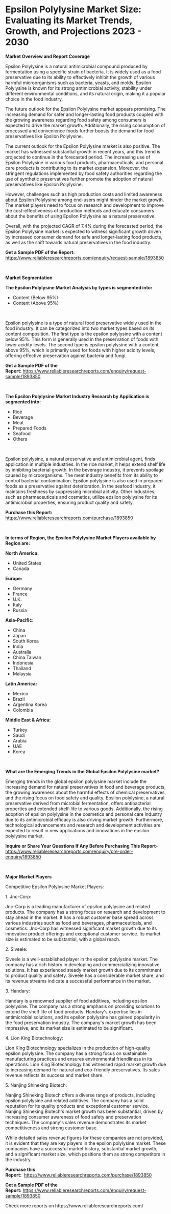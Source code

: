 <p><h1>Epsilon Polylysine Market Size: Evaluating its Market Trends, Growth, and Projections 2023 - 2030</h1></p><p><strong>Market Overview and Report Coverage</strong></p>
<p><p>Epsilon Polylysine is a natural antimicrobial compound produced by fermentation using a specific strain of bacteria. It is widely used as a food preservative due to its ability to effectively inhibit the growth of various harmful microorganisms such as bacteria, yeasts, and molds. Epsilon Polylysine is known for its strong antimicrobial activity, stability under different environmental conditions, and its natural origin, making it a popular choice in the food industry.</p><p>The future outlook for the Epsilon Polylysine market appears promising. The increasing demand for safer and longer-lasting food products coupled with the growing awareness regarding food safety among consumers is expected to drive the market growth. Additionally, the rising consumption of processed and convenience foods further boosts the demand for food preservatives like Epsilon Polylysine.</p><p>The current outlook for the Epsilon Polylysine market is also positive. The market has witnessed substantial growth in recent years, and this trend is projected to continue in the forecasted period. The increasing use of Epsilon Polylysine in various food products, pharmaceuticals, and personal care products is contributing to its market expansion. Moreover, the stringent regulations implemented by food safety authorities regarding the use of synthetic preservatives further promote the adoption of natural preservatives like Epsilon Polylysine.</p><p>However, challenges such as high production costs and limited awareness about Epsilon Polylysine among end-users might hinder the market growth. The market players need to focus on research and development to improve the cost-effectiveness of production methods and educate consumers about the benefits of using Epsilon Polylysine as a natural preservative.</p><p>Overall, with the projected CAGR of 7.4% during the forecasted period, the Epsilon Polylysine market is expected to witness significant growth driven by increased consumer demand for safe and longer-lasting food products, as well as the shift towards natural preservatives in the food industry.</p></p>
<p><strong>Get a Sample PDF of the Report:</strong> <a href="https://www.reliableresearchreports.com/enquiry/request-sample/1893850">https://www.reliableresearchreports.com/enquiry/request-sample/1893850</a></p>
<p>&nbsp;</p>
<p><strong>Market Segmentation</strong></p>
<p><strong>The Epsilon Polylysine Market Analysis by types is segmented into:</strong></p>
<p><ul><li>Content (Below 95%)</li><li>Content (Above 95%)</li></ul></p>
<p>&nbsp;</p>
<p><p>Epsilon polylysine is a type of natural food preservative widely used in the food industry. It can be categorized into two market types based on its content composition. The first type is the epsilon polylysine with a content below 95%. This form is generally used in the preservation of foods with lower acidity levels. The second type is epsilon polylysine with a content above 95%, which is primarily used for foods with higher acidity levels, offering effective preservation against bacteria and fungi.</p></p>
<p><strong>Get a Sample PDF of the Report:</strong>&nbsp;<a href="https://www.reliableresearchreports.com/enquiry/request-sample/1893850">https://www.reliableresearchreports.com/enquiry/request-sample/1893850</a></p>
<p>&nbsp;</p>
<p><strong>The Epsilon Polylysine Market Industry Research by Application is segmented into:</strong></p>
<p><ul><li>Rice</li><li>Beverage</li><li>Meat</li><li>Prepared Foods</li><li>Seafood</li><li>Others</li></ul></p>
<p>&nbsp;</p>
<p><p>Epsilon polylysine, a natural preservative and antimicrobial agent, finds application in multiple industries. In the rice market, it helps extend shelf life by inhibiting bacterial growth. In the beverage industry, it prevents spoilage caused by microorganisms. The meat industry benefits from its ability to control bacterial contamination. Epsilon polylysine is also used in prepared foods as a preservative against deterioration. In the seafood industry, it maintains freshness by suppressing microbial activity. Other industries, such as pharmaceuticals and cosmetics, utilize epsilon polylysine for its antimicrobial properties, ensuring product quality and safety.</p></p>
<p><strong>Purchase this Report:</strong>&nbsp; <a href="https://www.reliableresearchreports.com/purchase/1893850">https://www.reliableresearchreports.com/purchase/1893850</a></p>
<p>&nbsp;</p>
<p><strong>In terms of Region, the Epsilon Polylysine Market Players available by Region are:</strong></p>
<p>
    <p> <strong> North America: </strong>
        <ul>
            <li>United States</li>
            <li>Canada</li>
        </ul>
        </p> 
    <p> <strong> Europe: </strong>
        <ul>
            <li>Germany</li>
            <li>France</li>
            <li>U.K.</li>
            <li>Italy</li>
            <li>Russia</li>
        </ul>
        </p> 
    <p> <strong> Asia-Pacific: </strong>
        <ul>
            <li>China</li>
            <li>Japan</li>
            <li>South Korea</li>
            <li>India</li>
            <li>Australia</li>
            <li>China Taiwan</li>
            <li>Indonesia</li>
            <li>Thailand</li>
            <li>Malaysia</li>
        </ul>
        </p> 
    <p> <strong> Latin America: </strong>
        <ul>
            <li>Mexico</li>
            <li>Brazil</li>
            <li>Argentina Korea</li>
            <li>Colombia</li>
        </ul>
        </p> 
    <p> <strong> Middle East & Africa: </strong>
        <ul>
            <li>Turkey</li>
            <li>Saudi</li>
            <li>Arabia</li>
            <li>UAE</li>
            <li>Korea</li>
        </ul>
    </p>
    </p>
<p>&nbsp;</p>
<p><strong>What are the Emerging Trends in the Global Epsilon Polylysine market?</strong></p>
<p><p>Emerging trends in the global epsilon polylysine market include the increasing demand for natural preservatives in food and beverage products, the growing awareness about the harmful effects of chemical preservatives, and the rising focus on food safety and quality. Epsilon polylysine, a natural preservative derived from microbial fermentation, offers antibacterial properties and extended shelf-life to various goods. Additionally, the rising adoption of epsilon polylysine in the cosmetics and personal care industry due to its antimicrobial efficacy is also driving market growth. Furthermore, technological advancements and research and development activities are expected to result in new applications and innovations in the epsilon polylysine market.</p></p>
<p><strong>Inquire or Share Your Questions If Any Before Purchasing This Report</strong>- <a href="https://www.reliableresearchreports.com/enquiry/pre-order-enquiry/1893850">https://www.reliableresearchreports.com/enquiry/pre-order-enquiry/1893850</a></p>
<p>&nbsp;</p>
<p><strong>Major Market Players</strong></p>
<p><p>Competitive Epsilon Polylysine Market Players:</p><p>1. Jnc-Corp:</p><p>Jnc-Corp is a leading manufacturer of epsilon polylysine and related products. The company has a strong focus on research and development to stay ahead in the market. It has a robust customer base spread across various industries such as food and beverages, pharmaceuticals, and cosmetics. Jnc-Corp has witnessed significant market growth due to its innovative product offerings and exceptional customer service. Its market size is estimated to be substantial, with a global reach.</p><p>2. Siveele:</p><p>Siveele is a well-established player in the epsilon polylysine market. The company has a rich history in developing and commercializing innovative solutions. It has experienced steady market growth due to its commitment to product quality and safety. Siveele has a considerable market share, and its revenue streams indicate a successful performance in the market.</p><p>3. Handary:</p><p>Handary is a renowned supplier of food additives, including epsilon polylysine. The company has a strong emphasis on providing solutions to extend the shelf life of food products. Handary's expertise lies in antimicrobial solutions, and its epsilon polylysine has gained popularity in the food preservation industry. The company's market growth has been impressive, and its market size is estimated to be significant.</p><p>4. Lion King Biotechnology:</p><p>Lion King Biotechnology specializes in the production of high-quality epsilon polylysine. The company has a strong focus on sustainable manufacturing practices and ensures environmental friendliness in its operations. Lion King Biotechnology has witnessed rapid market growth due to increasing demand for natural and eco-friendly preservatives. Its sales revenue reflects its success and market share.</p><p>5. Nanjing Shineking Biotech:</p><p>Nanjing Shineking Biotech offers a diverse range of products, including epsilon polylysine and related additives. The company has a solid reputation for its quality products and exceptional customer service. Nanjing Shineking Biotech's market growth has been substantial, driven by increasing consumer awareness of food safety and preservation techniques. The company's sales revenue demonstrates its market competitiveness and strong customer base.</p><p>While detailed sales revenue figures for these companies are not provided, it is evident that they are key players in the epsilon polylysine market. These companies have a successful market history, substantial market growth, and a significant market size, which positions them as strong competitors in the industry.</p></p>
<p><strong>Purchase this Report:</strong>&nbsp;&nbsp;<a href="https://www.reliableresearchreports.com/purchase/1893850">https://www.reliableresearchreports.com/purchase/1893850</a></p>
<p></p>
<p><strong>Get a Sample PDF of the Report:</strong>&nbsp;<a href="https://www.reliableresearchreports.com/enquiry/request-sample/1893850">https://www.reliableresearchreports.com/enquiry/request-sample/1893850</a></p>
<p>Check more reports on https://www.reliableresearchreports.com/</p>